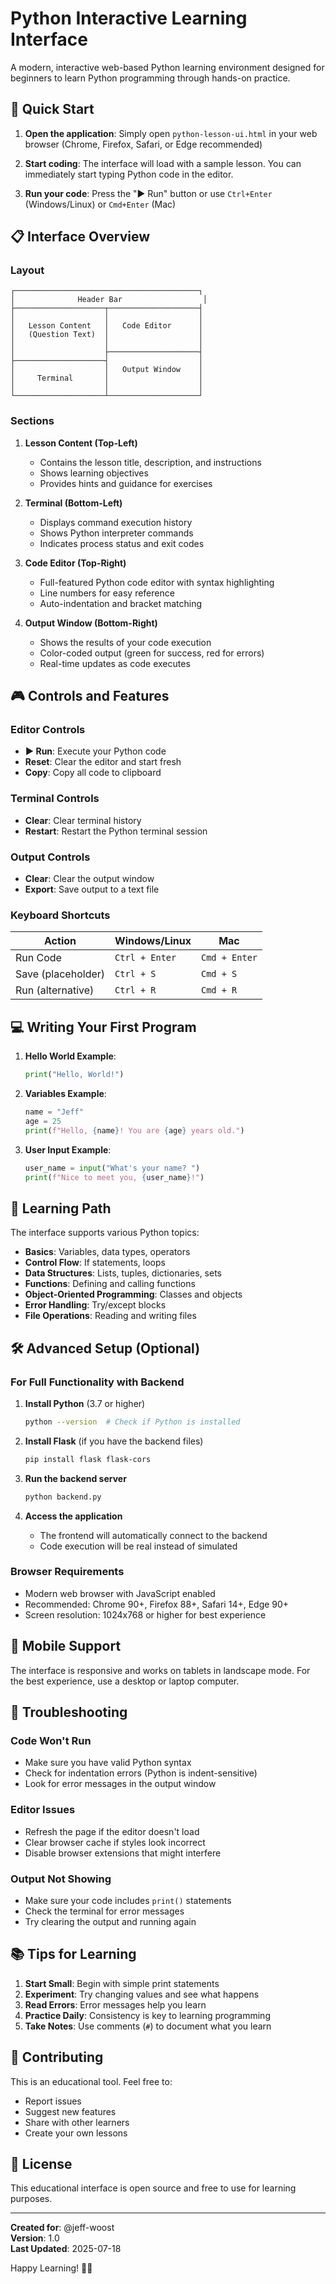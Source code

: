 # Python Interactive Learning Interface

A modern, interactive web-based Python learning environment designed for beginners to learn Python programming through hands-on practice.

## 🚀 Quick Start

1. **Open the application**: Simply open `python-lesson-ui.html` in your web browser (Chrome, Firefox, Safari, or Edge recommended)

2. **Start coding**: The interface will load with a sample lesson. You can immediately start typing Python code in the editor.

3. **Run your code**: Press the "▶ Run" button or use `Ctrl+Enter` (Windows/Linux) or `Cmd+Enter` (Mac)

## 📋 Interface Overview

### Layout

```
┌─────────────────────────────────────────┐
│              Header Bar                  │
├────────────────────┬────────────────────┤
│                    │                    │
│   Lesson Content   │   Code Editor      │
│   (Question Text)  │                    │
│                    │                    │
│                    ├────────────────────┤
├────────────────────┤                    │
│                    │   Output Window    │
│     Terminal       │                    │
│                    │                    │
└────────────────────┴────────────────────┘
```

### Sections

1. **Lesson Content (Top-Left)**
   - Contains the lesson title, description, and instructions
   - Shows learning objectives
   - Provides hints and guidance for exercises

2. **Terminal (Bottom-Left)**
   - Displays command execution history
   - Shows Python interpreter commands
   - Indicates process status and exit codes

3. **Code Editor (Top-Right)**
   - Full-featured Python code editor with syntax highlighting
   - Line numbers for easy reference
   - Auto-indentation and bracket matching

4. **Output Window (Bottom-Right)**
   - Shows the results of your code execution
   - Color-coded output (green for success, red for errors)
   - Real-time updates as code executes

## 🎮 Controls and Features

### Editor Controls
- **▶ Run**: Execute your Python code
- **Reset**: Clear the editor and start fresh
- **Copy**: Copy all code to clipboard

### Terminal Controls
- **Clear**: Clear terminal history
- **Restart**: Restart the Python terminal session

### Output Controls
- **Clear**: Clear the output window
- **Export**: Save output to a text file

### Keyboard Shortcuts
| Action | Windows/Linux | Mac |
|--------|--------------|-----|
| Run Code | `Ctrl + Enter` | `Cmd + Enter` |
| Save (placeholder) | `Ctrl + S` | `Cmd + S` |
| Run (alternative) | `Ctrl + R` | `Cmd + R` |

## 💻 Writing Your First Program

1. **Hello World Example**:
   ```python
   print("Hello, World!")
   ```

2. **Variables Example**:
   ```python
   name = "Jeff"
   age = 25
   print(f"Hello, {name}! You are {age} years old.")
   ```

3. **User Input Example**:
   ```python
   user_name = input("What's your name? ")
   print(f"Nice to meet you, {user_name}!")
   ```

## 🎯 Learning Path

The interface supports various Python topics:

- **Basics**: Variables, data types, operators
- **Control Flow**: If statements, loops
- **Data Structures**: Lists, tuples, dictionaries, sets
- **Functions**: Defining and calling functions
- **Object-Oriented Programming**: Classes and objects
- **Error Handling**: Try/except blocks
- **File Operations**: Reading and writing files

## 🛠️ Advanced Setup (Optional)

### For Full Functionality with Backend

1. **Install Python** (3.7 or higher)
   ```bash
   python --version  # Check if Python is installed
   ```

2. **Install Flask** (if you have the backend files)
   ```bash
   pip install flask flask-cors
   ```

3. **Run the backend server**
   ```bash
   python backend.py
   ```

4. **Access the application**
   - The frontend will automatically connect to the backend
   - Code execution will be real instead of simulated

### Browser Requirements
- Modern web browser with JavaScript enabled
- Recommended: Chrome 90+, Firefox 88+, Safari 14+, Edge 90+
- Screen resolution: 1024x768 or higher for best experience

## 📱 Mobile Support

The interface is responsive and works on tablets in landscape mode. For the best experience, use a desktop or laptop computer.

## 🔧 Troubleshooting

### Code Won't Run
- Make sure you have valid Python syntax
- Check for indentation errors (Python is indent-sensitive)
- Look for error messages in the output window

### Editor Issues
- Refresh the page if the editor doesn't load
- Clear browser cache if styles look incorrect
- Disable browser extensions that might interfere

### Output Not Showing
- Make sure your code includes `print()` statements
- Check the terminal for error messages
- Try clearing the output and running again

## 📚 Tips for Learning

1. **Start Small**: Begin with simple print statements
2. **Experiment**: Try changing values and see what happens
3. **Read Errors**: Error messages help you learn
4. **Practice Daily**: Consistency is key to learning programming
5. **Take Notes**: Use comments (`#`) to document what you learn

## 🤝 Contributing

This is an educational tool. Feel free to:
- Report issues
- Suggest new features
- Share with other learners
- Create your own lessons

## 📄 License

This educational interface is open source and free to use for learning purposes.

---

**Created for**: @jeff-woost  
**Version**: 1.0  
**Last Updated**: 2025-07-18

Happy Learning! 🐍✨
